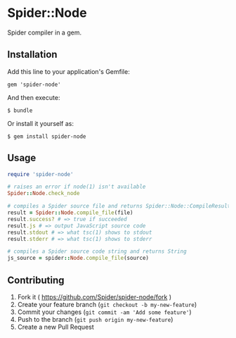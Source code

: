 # Spider::Node

Spider compiler in a gem.

## Installation

Add this line to your application's Gemfile:

    gem 'spider-node'

And then execute:

    $ bundle

Or install it yourself as:

    $ gem install spider-node

## Usage

```ruby
require 'spider-node'

# raises an error if node(1) isn't available
Spider::Node.check_node

# compiles a Spider source file and returns Spider::Node::CompileResult
result = Spider::Node.compile_file(file)
result.success? # => true if succeeded
result.js # => output JavaScript source code
result.stdout # => what tsc(1) shows to stdout
result.stderr # => what tsc(1) shows to stderr

# compiles a Spider source code string and returns String
js_source = spider::Node.compile_file(source)
```

## Contributing

1. Fork it ( https://github.com/Spider/spider-node/fork )
2. Create your feature branch (`git checkout -b my-new-feature`)
3. Commit your changes (`git commit -am 'Add some feature'`)
4. Push to the branch (`git push origin my-new-feature`)
5. Create a new Pull Request
